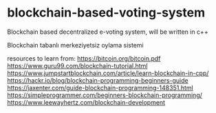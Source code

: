 # blockchain-based-voting-system
Blockchain based decentralized e-voting system, will be written in c++

Blockchain tabanlı merkeziyetsiz oylama sistemi

resources to learn from:
https://bitcoin.org/bitcoin.pdf  
https://www.guru99.com/blockchain-tutorial.html  
https://www.jumpstartblockchain.com/article/learn-blockchain-in-cpp/  
https://hackr.io/blog/blockchain-programming-beginners-guide  
https://jaxenter.com/guide-blockchain-programming-148351.html  
https://simpleprogrammer.com/beginners-blockchain-programming/  
https://www.leewayhertz.com/blockchain-development  
